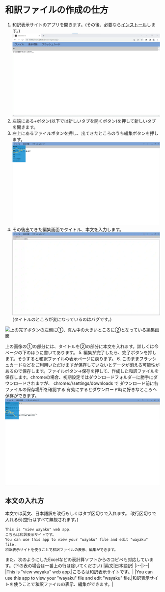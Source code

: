 # 和訳ファイルの作成の仕方
1. 和訳表示サイトのアプリを開きます。(その後、必要なら[インストール](../install/)します。)
![和訳表示サイトのアプリのホーム](../../img/wayaku-app-home.webp)
2. 左端にある+ボタン(以下では新しいタブを開くボタン)を押して新しいタブを開きます。
3. 左上にあるファイルボタンを押し、出てきたところのうち編集ボタンを押します。
![ファイル→編集ボタン](../../img/creat-new-file-button.webp)
4. その後出てきた編集画面でタイトル、本文を入力します。
![編集画面](../../img/creat-new-file-menu.webp)
(タイトルのところが変になっているのはバグです。)

![上の完了ボタンの左側に①、真ん中の大きいところに②となっている編集画面](../../img/explanation-edit-file-menu.webp)

上の画像の①の部分には、タイトルを②の部分に本文を入れます。詳しくは今ページの下のほうに書いてあります。
5. 編集が完了したら、完了ボタンを押します。そうすると和訳ファイルの表示ページに戻ります。
6. このままフラッシュカードなどをご利用いただけますが保存していないとデータが消える可能性があるので保存します。ファイルボタン→保存を押して、作成した和訳ファイルを保存します。chromeの場合、初期設定ではダウンロードフォルダーに勝手にダウンロードされますが、 chrome://settings/downloads で ダウンロード前に各ファイルの保存場所を確認する 有効にするとダウンロード時に好きなところへ保存ができます。
![ファイル→保存ボタン](../../img/save-button.webp)
## 本文の入れ方
本文では英文、日本語訳を改行もしくはタブ区切りで入れます。
改行区切りで入れる例(空行はすべて無視されます。)

```
This is "view wayaku" web app.
こちらは和訳表示サイトです。
You can use this app to view your "wayaku" file and edit "wayaku" file.
和訳表示サイトを使うことで和訳ファイルの表示、編集ができます。
```

また、次のようにしたExcelなどの表計算ソフトからのコピペも対応しています。(下の表の場合は一番上の行は除いてください)
|英文|日本語訳|
|:--|:--|
|This is "view wayaku" web app.|こちらは和訳表示サイトです。|
|You can use this app to view your "wayaku" file and edit "wayaku" file.|和訳表示サイトを使うことで和訳ファイルの表示、編集ができます。|
